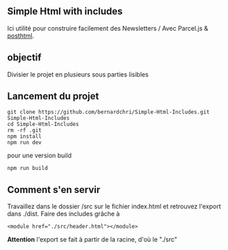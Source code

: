 ## Simple Html with includes

Ici utilité pour construire facilement des Newsletters / 
Avec Parcel.js & [posthtml](https://github.com/posthtml/posthtml-include). 

## objectif

Divisier le projet en plusieurs sous parties lisibles

## Lancement du projet

	git clone https://github.com/bernardchri/Simple-Html-Includes.git Simple-Html-Includes
	cd Simple-Html-Includes
	rm -rf .git
	npm install
	npm run dev

pour une version build

	npm run build

## Comment s'en servir 

Travaillez dans le dossier /src sur le fichier index.html et retrouvez l'export dans ./dist. Faire des includes grâche à 
	
	<module href="./src/header.html"></module>
	
**Attention** l'export se fait à partir de la racine, d'où le "./src"

